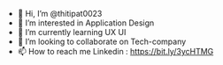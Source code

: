 - 👋 Hi, I’m @thitipat0023
- 👀 I’m interested in Application Design
- 🌱 I’m currently learning UX UI
- 💞️ I’m looking to collaborate on Tech-company
- 📫 How to reach me Linkedin : https://bit.ly/3ycHTMG

<!---
thitipat0023/thitipat0023 is a ✨ special ✨ repository because its `README.md` (this file) appears on your GitHub profile.
You can click the Preview link to take a look at your changes.
--->
